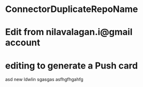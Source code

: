 # ConnectorDuplicateRepoName
# Edit from nilavalagan.i@gmail account
# editing to generate a Push card
asd new ldwlin
sgasgas asfhgfhgahfg
